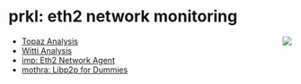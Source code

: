 # prkl:  eth2 network monitoring
<img align="right" src="https://repository-images.githubusercontent.com/265055176/69c3b900-a48d-11ea-9fb6-d8001b81cb44">



- [Topaz Analysis](https://txrx-research.github.io/prkl/topaz-analysis.html)
- [Witti Analysis](https://txrx-research.github.io/prkl/witti-analysis.html)
- [imp: Eth2 Network Agent](https://github.com/prrkl/imp)
- [mothra: Libp2p for Dummies](https://github.com/prrkl/mothra)
